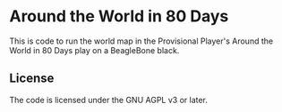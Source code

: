 # Around the World in 80 Days

This is code to run the world map in the Provisional Player's
Around the World in 80 Days play on a BeagleBone black.

## License

The code is licensed under the GNU AGPL v3 or later.
